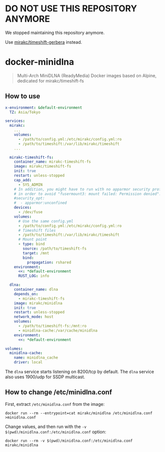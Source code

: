 # DO NOT USE THIS REPOSITORY ANYMORE

We stopped maintaining this repository anymore.

Use [mirakc/timeshift-gerbera](https://hub.docker.com/r/mirakc/timeshift-gerbera) instead.

# docker-minidlna

> Multi-Arch MiniDLNA (ReadyMedia) Docker images based on Alpine, dedicated for mirakc/timeshift-fs

## How to use

```yaml
x-environment: &default-environment
  TZ: Asia/Tokyo

services:
  mirakc:
    ...
    volumes:
      - /path/to/config.yml:/etc/mirakc/config.yml:ro
      - /path/to/timeshift:/var/lib/mirakc/timeshift
    ...

  mirakc-timeshift-fs:
    container_name: mirakc-timeshift-fs
    image: mirakc/timeshift-fs
    init: true
    restart: unless-stopped
    cap_add:
      - SYS_ADMIN
    # In addition, you might have to run with no apparmor security profile
    # in order to avoid "fusermount3: mount failed: Permission denied".
    #security_opt:
    #  - apparmor:unconfined
    devices:
      - /dev/fuse
    volumes:
      # Use the same config.yml
      - /path/to/config.yml:/etc/mirakc/config.yml:ro
      # Timeshift files
      - /path/to/timeshift:/var/lib/mirakc/timeshift
      # Mount point
      - type: bind
        source: /path/to/timeshift-fs
        target: /mnt
        bind:
          propagation: rshared
    environment:
      <<: *default-environment
      RUST_LOG: info

  dlna:
    container_name: dlna
    depends_on:
      - mirakc-timeshift-fs
    image: mirakc/minidlna
    init: true
    restart: unless-stopped
    network_mode: host
    volumes:
      - /path/to/timeshift-fs:/mnt:ro
      - minidlna-cache:/var/cache/minidlna
    environment:
      <<: *default-environment

volumes:
  minidlna-cache:
    name: minidlna_cache
    driver: local
```

The `dlna` service starts listening on 8200/tcp by default.  The `dlna` service also uses 1900/udp
for SSDP multicast.

## How to change /etc/minidlna.conf

First, extract `/etc/minidlna.conf` from the image:

```shell
docker run --rm --entrypoint=cat mirakc/minidlna /etc/minidlna.conf >minidlna.conf
```

Change values, and then run with the `-v $(pwd)/minidlna.conf:/etc/minidlna.conf` option:

```shell
docker run --rm -v $(pwd)/minidlna.conf:/etc/minidlna.conf mirakc/minidlna
```
